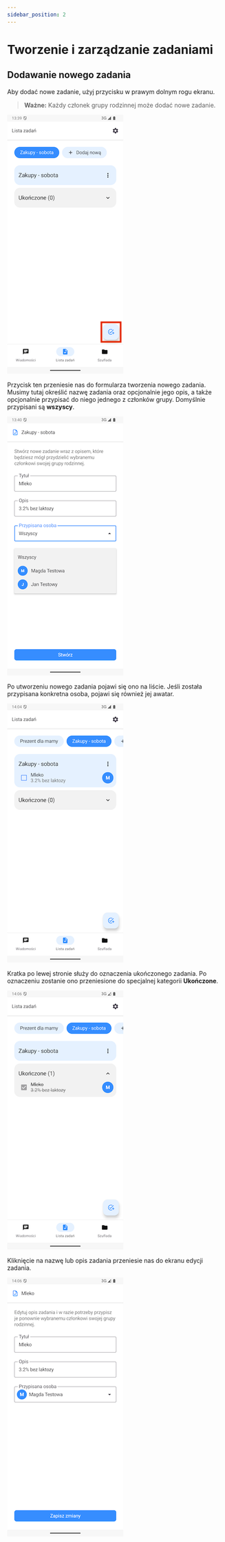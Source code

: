 ```yaml
---
sidebar_position: 2
---
```


# Tworzenie i zarządzanie zadaniami

## Dodawanie nowego zadania

Aby dodać nowe zadanie, użyj przycisku w prawym dolnym rogu ekranu.

> **Ważne:** Każdy członek grupy rodzinnej może dodać nowe zadanie.

![Task list new task button](./img/task_list_new_task_button.png)

Przycisk ten przeniesie nas do formularza tworzenia nowego zadania. Musimy tutaj określić nazwę zadania oraz opcjonalnie jego opis, a także opcjonalnie przypisać do niego jednego z członków grupy. Domyślnie przypisani są **wszyscy**.

![Task list new task form](./img/task_list_new_task_form.png)

Po utworzeniu nowego zadania pojawi się ono na liście. Jeśli została przypisana konkretna osoba, pojawi się również jej awatar. 

![Task created](./img/task_list_task_created.png)

Kratka po lewej stronie służy do oznaczenia ukończonego zadania. Po oznaczeniu zostanie ono przeniesione do specjalnej kategorii **Ukończone**.

![Task finished](./img/task_finished_task.png)

Kliknięcie na nazwę lub opis zadania przeniesie nas do ekranu edycji zadania.

![Task edit form](./img/task_edit_task.png)
